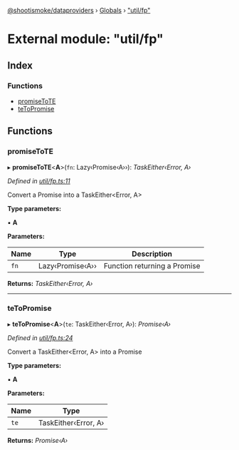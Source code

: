 [@shootismoke/dataproviders](../README.md) › [Globals](../globals.md) › ["util/fp"](_util_fp_.md)

# External module: "util/fp"

## Index

### Functions

* [promiseToTE](_util_fp_.md#promisetote)
* [teToPromise](_util_fp_.md#tetopromise)

## Functions

###  promiseToTE

▸ **promiseToTE**<**A**>(`fn`: Lazy‹Promise‹A››): *TaskEither‹Error, A›*

*Defined in [util/fp.ts:11](https://github.com/shootismoke/common/blob/0ff5619/packages/dataproviders/src/util/fp.ts#L11)*

Convert a Promise<A> into a TaskEither<Error, A>

**Type parameters:**

▪ **A**

**Parameters:**

Name | Type | Description |
------ | ------ | ------ |
`fn` | Lazy‹Promise‹A›› | Function returning a Promise  |

**Returns:** *TaskEither‹Error, A›*

___

###  teToPromise

▸ **teToPromise**<**A**>(`te`: TaskEither‹Error, A›): *Promise‹A›*

*Defined in [util/fp.ts:24](https://github.com/shootismoke/common/blob/0ff5619/packages/dataproviders/src/util/fp.ts#L24)*

Convert a TaskEither<Error, A> into a Promise<A>

**Type parameters:**

▪ **A**

**Parameters:**

Name | Type |
------ | ------ |
`te` | TaskEither‹Error, A› |

**Returns:** *Promise‹A›*
